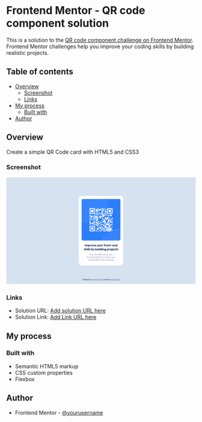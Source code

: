 # Frontend Mentor - QR code component solution

This is a solution to the [QR code component challenge on Frontend Mentor](https://www.frontendmentor.io/challenges/qr-code-component-iux_sIO_H). Frontend Mentor challenges help you improve your coding skills by building realistic projects. 

## Table of contents

- [Overview](#overview)
  - [Screenshot](#screenshot)
  - [Links](#links)
- [My process](#my-process)
  - [Built with](#built-with)
- [Author](#author)

## Overview

Create a simple QR Code card with HTML5 and CSS3

### Screenshot

![](./screenshot.png)

### Links

- Solution URL: [Add solution URL here](https://github.com/JoshuaColina04/QR-Code-FrontEnd-Mentor.git)
- Solution Link: [Add Link URL here](https://joshuacolina04.github.io/QRCodeFrontendMentor.JoshuaColina04.github.io/)
  
## My process

### Built with

- Semantic HTML5 markup
- CSS custom properties
- Flexbox

## Author

- Frontend Mentor - [@yourusername](https://www.frontendmentor.io/profile/JoshuaColina04)


